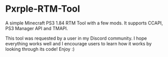 # Pxrple-RTM-Tool
A simple Minecraft PS3 1.84 RTM Tool with a few mods. It supports CCAPI, PS3 Manager API and TMAPI. 

This tool was requested by a user in my Discord community. 
I hope everything works well and I encourage users to learn how it works by looking through its code!
Enjoy :)
